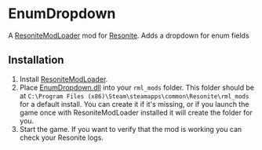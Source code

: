 ﻿# EnumDropdown

A [ResoniteModLoader](https://github.com/resonite-modding-group/ResoniteModLoader/) mod for [Resonite](https://resonite.com/). Adds a dropdown for enum fields

## Installation
1. Install [ResoniteModLoader](https://github.com/resonite-modding-group/ResoniteModLoader/).
1. Place [EnumDropdown.dll](https://github.com/badhaloninja/EnumDropdown/releases/latest/download/EnumDropdown.dll) into your `rml_mods` folder. This folder should be at `C:\Program Files (x86)\Steam\steamapps\common\Resonite\rml_mods` for a default install. You can create it if it's missing, or if you launch the game once with ResoniteModLoader installed it will create the folder for you.
1. Start the game. If you want to verify that the mod is working you can check your Resonite logs.
